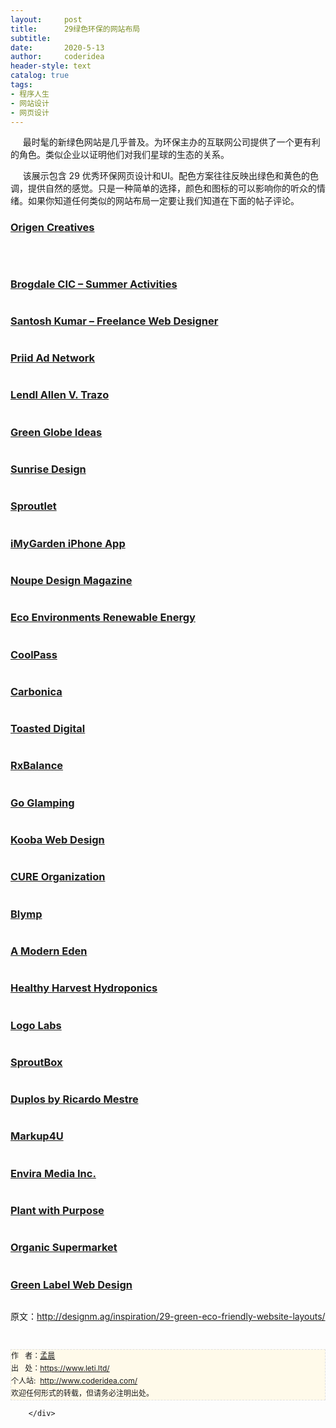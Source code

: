 ```yaml
---
layout:     post
title:      29绿色环保的网站布局
subtitle:   
date:       2020-5-13
author:     coderidea
header-style: text
catalog: true
tags:
- 程序人生
- 网站设计
- 网页设计
--- 
```

<div class="postBody">
			<div id="cnblogs_post_body" class="blogpost-body"><p><span lang="zh-chs" xml:lang="zh-chs">     最时髦的新绿色网站是几乎普及。为</span><span lang="zh-chs" xml:lang="zh-chs">环保主办的互联网公司提供了一个更有利的角色。</span><span lang="zh-chs" xml:lang="zh-chs">类似企业以证明他们对我们星球的生态的关系。</span></p>
<p><span lang="zh-chs" xml:lang="zh-chs">     该展示包含 29 优秀环保网页设计和UI。</span><span lang="zh-chs" xml:lang="zh-chs">配色方案往往反映出绿色和黄色的色调，提供自然的感觉。</span><span lang="zh-chs" xml:lang="zh-chs">只是一种简单的选择，颜色和图标的可以影响你的听众的情绪。</span><span lang="zh-chs" xml:lang="zh-chs">如果你知道任何类似的网站布局一定要让我们知道在下面的帖子评论。</span></p>
<h3><a href="http://origencreatives.com/">Origen Creatives</a></h3>
<p><a href="http://origencreatives.com/"><img class="imgborder" src="http://designm.ag/wp-content/uploads/2012/06/01-origen-creative-website.jpg" alt="" /></a></p>
<p> </p>
<h3><a href="http://brogdalecic.co.uk/summer-activities/">Brogdale CIC – Summer Activities</a></h3>
<p><a href="http://brogdalecic.co.uk/summer-activities/"><img class="imgborder" src="http://designm.ag/wp-content/uploads/2012/06/02-green-brogdale-hills-vector-website.jpg" alt="" /></a></p>
<h3><a href="http://www.mpsantoshkumar.info/">Santosh Kumar – Freelance Web Designer</a></h3>
<p><a href="http://www.mpsantoshkumar.info/"><img class="imgborder" src="http://designm.ag/wp-content/uploads/2012/06/03-santosh-freelance-web-design.jpg" alt="" /></a></p>
<h3><a href="http://priid.com/">Priid Ad Network</a></h3>
<p><a href="http://priid.com/"><img class="imgborder" src="http://designm.ag/wp-content/uploads/2012/06/04-priid-outdoors-network-website.jpg" alt="" /></a></p>
<h3><a href="http://www.lendlallenvtrazo.com/">Lendl Allen V. Trazo</a></h3>
<p><a href="http://www.lendlallenvtrazo.com/"><img class="imgborder" src="http://designm.ag/wp-content/uploads/2012/06/05-lendl-allen-trazo-website.jpg" alt="" /></a></p>
<h3><a href="http://www.greenglobeideas.com/">Green Globe Ideas</a></h3>
<p><a href="http://www.greenglobeideas.com/"><img class="imgborder" src="http://designm.ag/wp-content/uploads/2012/06/06-green-globe-ideas.jpg" alt="" /></a></p>
<h3><a href="http://www.sunrisedesign.com/">Sunrise Design</a></h3>
<p><a href="http://www.sunrisedesign.com/"><img class="imgborder" src="http://designm.ag/wp-content/uploads/2012/06/07-sunrise-web-design-services.jpg" alt="" /></a></p>
<h3><a href="http://sproutlet.io/">Sproutlet</a></h3>
<p><a href="http://sproutlet.io/"><img class="imgborder" src="http://designm.ag/wp-content/uploads/2012/06/08-sproutlet-web-app.jpg" alt="" /></a></p>
<h3><a href="http://www.imygarden.com/">iMyGarden iPhone App</a></h3>
<p><a href="http://www.imygarden.com/"><img class="imgborder" src="http://designm.ag/wp-content/uploads/2012/06/09-imy-garden-iphone-app.jpg" alt="" /></a></p>
<h3><a href="http://www.noupe.com/">Noupe Design Magazine</a></h3>
<p><a href="http://www.noupe.com/"><img class="imgborder" src="http://designm.ag/wp-content/uploads/2012/06/10-noupe-design-magazine.jpg" alt="" /></a></p>
<h3><a href="http://www.eco-environments.co.uk/">Eco Environments Renewable Energy</a></h3>
<p><a href="http://www.eco-environments.co.uk/"><img class="imgborder" src="http://designm.ag/wp-content/uploads/2012/06/11-eco-environments-ltd.jpg" alt="" /></a></p>
<h3><a href="http://www.coolpass.com/">CoolPass</a></h3>
<p><a href="http://www.coolpass.com/"><img class="imgborder" src="http://designm.ag/wp-content/uploads/2012/06/12-coolpass-website-carbon-footprint.jpg" alt="" /></a></p>
<h3><a href="http://www.carbonica.org/">Carbonica</a></h3>
<p><a href="http://www.carbonica.org/"><img class="imgborder" src="http://designm.ag/wp-content/uploads/2012/06/13-carbonica-green-weblog.jpg" alt="" /></a></p>
<h3><a href="http://www.toasteddigital.com/">Toasted Digital</a></h3>
<p><a href="http://www.toasteddigital.com/"><img class="imgborder" src="http://designm.ag/wp-content/uploads/2012/06/14-toasted-digital-website-design.jpg" alt="" /></a></p>
<h3><a href="http://www.rxbalance.com/">RxBalance</a></h3>
<p><a href="http://www.rxbalance.com/"><img class="imgborder" src="http://designm.ag/wp-content/uploads/2012/06/15-rx-balance-website-design.jpg" alt="" /></a></p>
<h3><a href="http://goglamping.net/">Go Glamping</a></h3>
<p><a href="http://goglamping.net/"><img class="imgborder" src="http://designm.ag/wp-content/uploads/2012/06/16-go-glamping-green-eco-website.jpg" alt="" /></a></p>
<h3><a href="http://www.kooba.ie/">Kooba Web Design</a></h3>
<p><a href="http://www.kooba.ie/"><img class="imgborder" src="http://designm.ag/wp-content/uploads/2012/06/17-web-design-kooba-site.jpg" alt="" /></a></p>
<h3><a href="http://cure.org/">CURE Organization</a></h3>
<p><a href="http://cure.org/"><img class="imgborder" src="http://designm.ag/wp-content/uploads/2012/06/18-cure-org-organization-website.jpg" alt="" /></a></p>
<h3><a href="http://blymp.com.br/">Blymp</a></h3>
<p><a href="http://blymp.com.br/"><img class="imgborder" src="http://designm.ag/wp-content/uploads/2012/06/19-blymp-website-design-gallery.jpg" alt="" /></a></p>
<h3><a href="https://www.amoderneden.com/">A Modern Eden</a></h3>
<p><a href="https://www.amoderneden.com/"><img class="imgborder" src="http://designm.ag/wp-content/uploads/2012/06/20-a-modern-eden-website-green.jpg" alt="" /></a></p>
<h3><a href="http://www.healthyharvesthydro.com/">Healthy Harvest Hydroponics</a></h3>
<p><a href="http://www.healthyharvesthydro.com/"><img class="imgborder" src="http://designm.ag/wp-content/uploads/2012/06/21-healthy-harvest-hydroponics.jpg" alt="" /></a></p>
<h3><a href="http://www.logolabs.nl/">Logo Labs</a></h3>
<p><a href="http://www.logolabs.nl/"><img class="imgborder" src="http://designm.ag/wp-content/uploads/2012/06/22-dutch-logo-labs-website-design.jpg" alt="" /></a></p>
<h3><a href="http://www.sproutbox.com/">SproutBox</a></h3>
<p><a href="http://www.sproutbox.com/"><img class="imgborder" src="http://designm.ag/wp-content/uploads/2012/06/23-sproutbox-website-green-layout.jpg" alt="" /></a></p>
<h3><a href="http://duplos.org/">Duplos by Ricardo Mestre</a></h3>
<p><a href="http://duplos.org/"><img class="imgborder" src="http://designm.ag/wp-content/uploads/2012/06/24-duplos-ricardo-mestre.jpg" alt="" /></a></p>
<h3><a href="http://www.markup4u.com/">Markup4U</a></h3>
<p><a href="http://www.markup4u.com/"><img class="imgborder" src="http://designm.ag/wp-content/uploads/2012/06/25-markup-4-you-html-css-conversion.jpg" alt="" /></a></p>
<h3><a href="http://www.enviramedia.com/">Envira Media Inc.</a></h3>
<p><a href="http://www.enviramedia.com/"><img class="imgborder" src="http://designm.ag/wp-content/uploads/2012/06/26-envria-media-company-website.jpg" alt="" /></a></p>
<h3><a href="http://www.plantwithpurpose.org/">Plant with Purpose</a></h3>
<p><a href="http://www.plantwithpurpose.org/"><img class="imgborder" src="http://designm.ag/wp-content/uploads/2012/06/27-plant-with-purpose-webdesign.jpg" alt="" /></a></p>
<h3><a href="http://www.organicsupermarket.ie/">Organic Supermarket</a></h3>
<p><a href="http://www.organicsupermarket.ie/"><img class="imgborder" src="http://designm.ag/wp-content/uploads/2012/06/28-the-organic-supermarket-website.jpg" alt="" /></a></p>
<h3><a href="http://www.greenlabeldesign.com.au/">Green Label Web Design</a></h3>
<p><a href="http://www.greenlabeldesign.com.au/"><img class="imgborder" src="http://designm.ag/wp-content/uploads/2012/06/29-green-label-web-design-studio.jpg" alt="" /></a></p>
<p><span lang="zh-chs" xml:lang="zh-chs">原文：<a href="http://designm.ag/inspiration/29-green-eco-friendly-website-layouts/">http://designm.ag/inspiration/29-green-eco-friendly-website-layouts/</a></span></p>


<div id="ckepop"> </div>
<div>
<p id="PSignature" style="line-height:20px;background:#FFFAEA no-repeat 2% 50%;font-size:12px;border:#e0e0e0 1px dashed;">作   者：<a href="https://www.leti.ltd/">孟晨</a> <br /> 出   处：<a href="https://www.leti.ltd/">https://www.leti.ltd/</a> <br />个人站:  <a href="http://www.coderidea.com/">http://www.coderidea.com/</a><br />欢迎任何形式的转载，但请务必注明出处。</p>

</div></div><div id="MySignature"></div>
<div class="clear"></div>
<div id="blog_post_info_block">
<div id="BlogPostCategory"></div>
<div id="EntryTag"></div>
<div id="blog_post_info">
</div>
<div class="clear"></div>
<div id="post_next_prev"></div>
</div>


		</div>